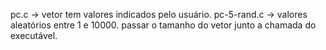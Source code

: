 pc.c -> vetor tem valores indicados pelo usuário.
pc-5-rand.c -> valores aleatórios entre 1 e 10000.
passar o tamanho do vetor junto a chamada do executável.
